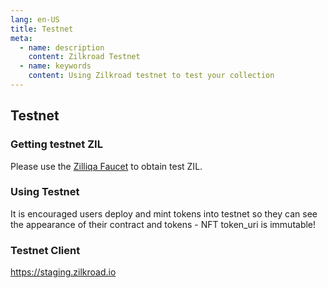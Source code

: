 ```yaml
---
lang: en-US
title: Testnet
meta:
  - name: description
    content: Zilkroad Testnet
  - name: keywords
    content: Using Zilkroad testnet to test your collection
---
```


## Testnet

### Getting testnet ZIL

Please use the [Zilliqa Faucet](https://dev-wallet.zilliqa.com/faucet?network=testnet) to obtain test ZIL.

### Using Testnet

It is encouraged users deploy and mint tokens into testnet so they can see the appearance of their contract and tokens - NFT token_uri is immutable!

### Testnet Client

https://staging.zilkroad.io
